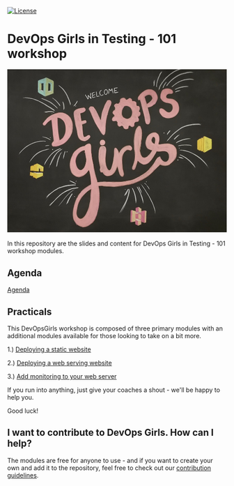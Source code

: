 [![License](https://img.shields.io/badge/License-CC0-green.svg)](https://creativecommons.org/publicdomain/zero/1.0/)

# DevOps Girls in Testing - 101 workshop

![DevOps Girls](/images/devopsgirls.jpg)

In this repository are the slides and content for DevOps Girls in Testing - 101 workshop modules.

## Agenda

[Agenda](https://github.com/DevOps-Girls/DevOpsTesting101/blob/master/1-0-Agenda.md)

## Practicals

This DevOpsGirls workshop is composed of three primary modules with an additional modules available for those looking to take on a bit more.

1.) [Deploying a static website](https://github.com/DevOpsGirls/devopsgirls-bootcamp/blob/master/1-1-EC2.md)

2.) [Deploying a web serving website](https://github.com/DevOpsGirls/devopsgirls-bootcamp/blob/master/2-1-ELB.md)

3.) [Add monitoring to your web server](https://github.com/DevOpsGirls/devopsgirls-bootcamp/blob/master/3-1-ASG.md)

If you run into anything, just give your coaches a shout - we'll be happy to help you.

Good luck!

## I want to contribute to DevOps Girls. How can I help?

The modules are free for anyone to use - and if you want to create your own and add it to the repository, feel free to check out our [contribution guidelines](/CONTRIBUTING.md).
